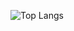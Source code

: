 ![Top Langs](https://github-readme-stats.vercel.app/api/top-langs/?username=rafael-uchoa&layout=pie&theme=github_dark&hide=rich%20text%20format,javascript,css,glsl,html&size_weight=0.5&count_weight=0.5)
